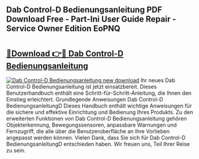 ## Dab Control-D Bedienungsanleitung PDF Download Free - Part-Ini User Guide Repair - Service Owner Edition EoPNQ

# <h2><a href="http://df53k1q.blite.top/?on=Dab+Control-D+Bedienungsanleitung">🔗Download 👉🔴 Dab Control-D Bedienungsanleitung</a></h2>

[![Dab Control-D Bedienungsanleitung new download](https://i.imgur.com/lujVjoI.png)](http://df53k1q.blite.top/?on=Dab+Control-D+Bedienungsanleitung)
Ihr neues Dab Control-D Bedienungsanleitung ist jetzt einsatzbereit. Dieses Benutzerhandbuch enthält eine Schritt-für-Schritt-Anleitung, die Ihnen den Einstieg erleichtert. Grundlegende Anweisungen Dab Control-D BedienungsanleitungD Dieses Handbuch enthält wichtige Anweisungen für die sichere und effektive Einrichtung und Bedienung Ihres Produkts. Zu den erweiterten Funktionen von Dab Control-D Bedienungsanleitung gehören Objekterkennung, Bewegungssensoren, anpassbare Warnungen und Fernzugriff, die alle über die Benutzeroberfläche an Ihre Vorlieben angepasst werden können. Vielen Dank, dass Sie sich für Dab Control-D BedienungsanleitungD entschieden haben. Wir freuen uns, Teil Ihrer Reise zu sein.
